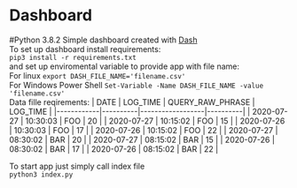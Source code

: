 # Dashboard
#Python 3.8.2
Simple dashboard created with [Dash](https://plotly.com/dash/)<br>
To set up dashboard install requirements:<br>
    `pip3 install -r requirements.txt`<br>
and set up enviromental variable to provide app with file name: <br>
    For linux `export DASH_FILE_NAME='filename.csv'`<br>
    For Windows Power Shell `Set-Variable -Name DASH_FILE_NAME -value 'filename.csv'`<br>
Data fille reqirements:
| DATE       | LOG_TIME | QUERY_RAW_PHRASE | LOG_TIME |
|------------|----------|------------------|----------|
| 2020-07-27 | 10:30:03 | FOO              | 20       |
| 2020-07-27 | 10:15:02 | FOO              | 15       |
| 2020-07-26 | 10:30:03 | FOO              | 17       |
| 2020-07-26 | 10:15:02 | FOO              | 22       |
| 2020-07-27 | 08:30:02 | BAR              | 20       |
| 2020-07-27 | 08:15:02 | BAR              | 15       |
| 2020-07-26 | 08:30:02 | BAR              | 17       |
| 2020-07-26 | 08:15:02 | BAR              | 22       |

To start app just simply call index file <br>
    `python3 index.py`<br>

